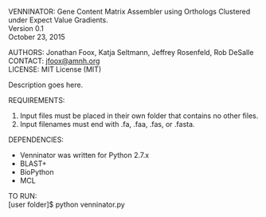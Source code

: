 VENNINATOR: Gene Content Matrix Assembler using Orthologs Clustered under Expect Value Gradients.<br>
Version 0.1<br>
October 23, 2015<br>

AUTHORS: Jonathan Foox, Katja Seltmann, Jeffrey Rosenfeld, Rob DeSalle<br>
CONTACT: jfoox@amnh.org<br>
LICENSE: MIT License (MIT)<br>

Description goes here.

REQUIREMENTS:<br>
1. Input files must be placed in their own folder that contains no other files.<br>
2. Input filenames must end with .fa, .faa, .fas, or .fasta.<br>

DEPENDENCIES:
- Venninator was written for Python 2.7.x
- BLAST+
- BioPython
- MCL

TO RUN:<br>
[user folder]$ python venninator.py
